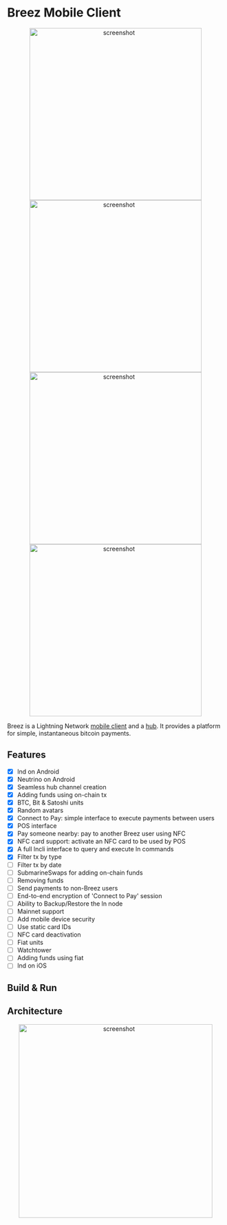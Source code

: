 # Breez Mobile Client

<p align='center'>
  <a href='https://breez.technology'>
    <img src='https://drive.google.com/uc?id=1MHi-sdhoOXTxnlkwa2Eg0e6LThr0r_x-&export=download' height='400' alt='screenshot' />
  </a>
  <a href='https://breez.technology'>
    <img src='https://drive.google.com/uc?id=16gD7djk_o8YZnk8BMypVAR8HPdI4cRRd&export=download' height='400' alt='screenshot' />
  </a>
    <a href='https://breez.technology'>
    <img src='https://drive.google.com/uc?id=1Cf1-9hX5ri0gsgU4qhM3-Flt-J5RWuFK&export=download' height='400' alt='screenshot' />
  </a>
  <a href='https://breez.technology'>
    <img src='https://drive.google.com/uc?id=1hHzDMW4JlauGlgOncUpCyzjk8qmeD4QI&export=download' height='400' alt='screenshot' />
  </a>
</p>

Breez is a Lightning Network [mobile client](https://github.com/breez/breezmobile) and a [hub](https://github.com/breez/server). It provides a platform for simple, instantaneous bitcoin payments.

## Features

- [x] lnd on Android
- [x] Neutrino on Android
- [x] Seamless hub channel creation
- [x] Adding funds using on-chain tx
- [x] BTC, Bit & Satoshi units
- [x] Random avatars
- [x] Connect to Pay: simple interface to execute payments between users
- [x] POS interface
- [x] Pay someone nearby: pay to another Breez user using NFC
- [x] NFC card support: activate an NFC card to be used by POS
- [x] A full lncli interface to query and execute ln commands
- [x] Filter tx by type
- [ ] Filter tx by date
- [ ] SubmarineSwaps for adding on-chain funds
- [ ] Removing funds 
- [ ] Send payments to non-Breez users
- [ ] End-to-end encryption of 'Connect to Pay' session
- [ ] Ability to Backup/Restore the ln node  
- [ ] Mainnet support
- [ ] Add mobile device security
- [ ] Use static card IDs
- [ ] NFC card deactivation
- [ ] Fiat units
- [ ] Watchtower
- [ ] Adding funds using fiat
- [ ] lnd on iOS

## Build & Run

## Architecture 
<p align='center'>
  <a href='https://breez.technology'>
    <img src='https://drive.google.com/uc?id=1s695NXHHlhfvtW1zdlntUzRloxhnBeg0&export=download' height='450' alt='screenshot' />
  </a>
</p>
